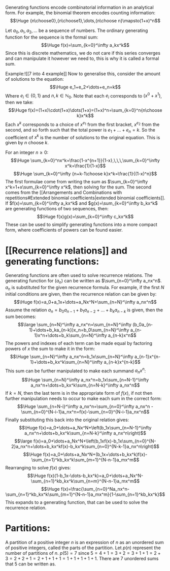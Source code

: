 Generating functions encode combinatorial information in an analytical form. For example, the binomial theorem encodes counting information:$$\Huge {n\choose0},{n\choose1},\dots,{n\choose n}\mapsto(1+x)^n$$

Let $a_0,a_1,a_2,\dots$ be a sequence of numbers. The ordinary generating function for the sequence is the formal sum:$$\Huge f(x)=\sum_{k=0}^\infty a_kx^k$$
Since this is discrete mathematics, we do not care if this series converges and can manipulate it however we need to, this is why it is called a formal sum.

Example:![[7 into 4 example]]
Now to generalise this, consider the amount of solutions to the equation:$$\Huge e_1+e_2+\dots+e_n=k$$
Where $e_i\in\{0,1\}$ and $n,k\in\mathbb{N}_0$. Note that each $e_i$ corresponds to $(x^0+x^1)$, then we take:$$\Huge f(x)=(1+x)\cdot(1+x)\dots(1+x)=(1+x)^n=\sum_{k=0}^n{n\choose k}x^k$$
Each $x^k$ corresponds to a choice of $x^{e_1}$ from the first bracket, $x^{e_2}$ from the second, and so forth such that the total power is $e_1+\dots+e_n=k$. So the coefficient of $x^k$ is the number of solutions to the original equation. This is given by $n$ choose $k$.

For an integer $n\geq0$:$$\Huge \sum_{k=0}^nx^k=\frac{1-x^{n+1}}{1-x},\,\,\,\sum_{k=0}^\infty x^k=\frac{1}{1-x}$$$$\Huge \sum_{k=0}^\infty {n+k-1\choose k}x^k=\frac{1}{(1-x)^n}$$
The first formulae come from writing the sum as $\sum_{k=0}^\infty x^k=1+x\sum_{k=0}^\infty x^k$, then solving for the sum. The second comes from the [[Arrangements and Combinations with repetitions#Extended binomial coefficients|extended binomial coefficients]]. If $f(x)=\sum_{k=0}^\infty a_kx^k$ and $g(x)=\sum_{k=0}^\infty b_kx^k$ are generating functions of two sequences, then:$$\Huge f(x)g(x)=\sum_{k=0}^\infty c_kx^k$$
These can be used to simplify generating functions into a more compact form, where coefficients of powers can be found easier.

# [[Recurrence relations]] and generating functions:

Generating functions are often used to solve recurrence relations. The generating function for $(a_n)$ can be written as $\sum_{n=0}^\infty a_nx^n$. $a_n$ is substituted for the given recurrence formula. For example, if the first $N$ initial conditions are given, then the recurrence relation can be given by:$$\Huge f(x)=a_0+a_1x+\dots+a_Nx^N+\sum_{n=N}^\infty a_nx^n$$
Assume the relation $a_n=b_0a_{n-1}+b_1a_{n-2}+\dots+b_ka_{n-k}$ is given, then the sum becomes:$$\large \sum_{n=N}^\infty a_nx^n=\sum_{n=N}^\infty (b_0a_{n-1}+\dots+b_ka_{n-k})x_n=b_0\sum_{n=N}^\infty a_{n-1}x^n+\dots+b_k\sum_{n=N}^\infty a_{n-k}x^n$$
The powers and indexes of each term can be made equal by factoring powers of $x$ the sum to make it in the form:$$\Huge \sum_{n=N}^\infty a_nx^n=b_1x\sum_{n=N}^\infty a_{n-1}x^{n-1}+\dots+b_kx^k\sum_{n=N}^\infty a_{n-k}x^{n-k}$$
This sum can be further manipulated to make each summand $a_nx^n$:$$\Huge \sum_{n=N}^\infty a_nx^n=b_1x\sum_{n=N-1}^\infty a_nx^n+\dots+b_kx^k\sum_{n=N-k}^\infty a_nx^n$$
If $k=N$, then the last term is in the appropriate form of $f(x)$, if not then further manipulation needs to occur to make each sum in the correct form:$$\Huge \sum_{n=N-i}^\infty a_nx^n=\sum_{n=0}^\infty a_nx^n -\sum_{n=0}^{N-i-1}a_nx^n=f(x)-\sum_{n=0}^{N-i-1}a_nx^n$$
Finally substituting this back into the original relation gives:$$\Huge f(x)=a_0+\dots+a_Nx^N+\left(b_1x\sum_{n=N-1}^\infty a_nx^n+\dots+b_kx^k\sum_{n=N-k}^\infty a_nx^n\right)$$$$\large f(x)=a_0+\dots+a_Nx^N+\left(b_1xf(x)-b_1x\sum_{n=0}^{N-2}a_nx^n+\dots+b_kx^kf(x)-b_kx^k\sum_{n=0}^{N-k-1}a_nx^n\right)$$$$\Huge f(x)=a_0+\dots+a_Nx^N+(b_1x+\dots+b_kx^k)f(x)-\sum_{n=1}^kb_kx^k\sum_{m=1}^{N-n-1}a_mx^m$$
Rearranging to solve $f(x)$ gives:$$\Huge f(x)(1-b_1x-\dots-b_kx^k)=a_0+\dots+a_Nx^N-\sum_{n=1}^kb_kx^k\sum_{n=m}^{N-n-1}a_mx^m$$$$\Huge f(x)=\frac{\sum_{n=0}^Na_nx^n-\sum_{n=1}^kb_kx^k\sum_{m=1}^{N-n-1}a_mx^m}{1-\sum_{n=1}^kb_kx^k}$$
This expands to a generating function, that can be used to solve the recurrence relation.

# Partitions:

A partition of a positive integer $n$ is an expression of $n$ as an unordered sum of positive integers, called the parts of the partition. Let $p(n)$ represent the number of partitions of $n$. $p(5)=7$ since $5=4+1=3+2=3+1+1=2+3=2+2+1=2+1+1+1=1+1+1+1+1$. There are $7$ unordered sums that $5$ can be written as.